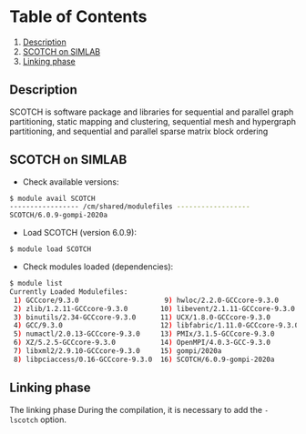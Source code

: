 # Table of Contents
1. [Description](#1)
2. [SCOTCH on SIMLAB](#2)
3. [Linking phase](#3)

## Description <a name="1"></a>
SCOTCH is software package and libraries for sequential and parallel graph partitioning, static mapping and clustering, sequential mesh and hypergraph partitioning, and sequential and parallel sparse matrix block ordering 

## SCOTCH on SIMLAB
- Check available versions:
```sh
$ module avail SCOTCH
----------------- /cm/shared/modulefiles ------------------
SCOTCH/6.0.9-gompi-2020a  
```
- Load SCOTCH (version 6.0.9):
```sh
$ module load SCOTCH
```

- Check modules loaded (dependencies):
```sh
$ module list
Currently Loaded Modulefiles:
 1) GCCcore/9.3.0                     9) hwloc/2.2.0-GCCcore-9.3.0       
 2) zlib/1.2.11-GCCcore-9.3.0        10) libevent/2.1.11-GCCcore-9.3.0   
 3) binutils/2.34-GCCcore-9.3.0      11) UCX/1.8.0-GCCcore-9.3.0         
 4) GCC/9.3.0                        12) libfabric/1.11.0-GCCcore-9.3.0  
 5) numactl/2.0.13-GCCcore-9.3.0     13) PMIx/3.1.5-GCCcore-9.3.0        
 6) XZ/5.2.5-GCCcore-9.3.0           14) OpenMPI/4.0.3-GCC-9.3.0         
 7) libxml2/2.9.10-GCCcore-9.3.0     15) gompi/2020a                     
 8) libpciaccess/0.16-GCCcore-9.3.0  16) SCOTCH/6.0.9-gompi-2020a        
```
## Linking phase <a name="3"></a>

The linking phase During the compilation, it is necessary to add the `-lscotch` option.
